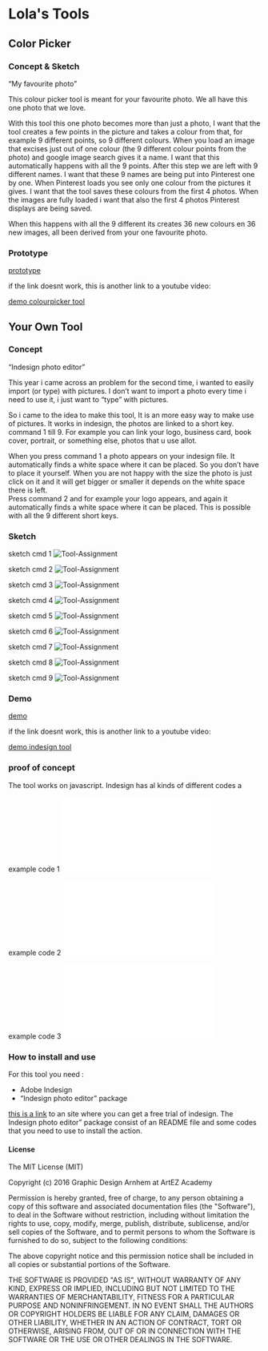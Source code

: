 # Lola's Tools

## Color Picker

### Concept & Sketch


“My favourite photo”

This colour picker tool is meant for your favourite photo. 
We all have this one photo that we love.

With this tool this one photo becomes more than just a photo, I want that the tool creates a few points in the picture and takes a colour from that, for example 9 different points, so 9 different colours. When you load an image that excises just out of one colour (the 9 different colour points from the photo) and google image search gives it a name. I want that this automatically happens with all the 9 points.
After this step we are left with 9 different names.
I want that these 9 names are being put into Pinterest one by one. When Pinterest loads you see only one colour from the pictures it gives. I want that the tool saves these colours from the first 4 photos. When the images are fully loaded i want that also the first 4 photos Pinterest displays are being saved.

When this happens with all the 9 different its creates 36 new colours en 36 new images, all been derived from your one favourite photo. 

### Prototype

[prototype](demo_colourpickertool.mov)

if the link doesnt work, this is another link to a youtube video: 

[demo colourpicker tool](https://youtu.be/BDU5DbAUTLE)


## Your Own Tool

### Concept


“Indesign photo editor”

This year i came across an problem for the second time, i wanted to easily import (or type) with pictures. I don’t want to import a photo every time i need to use it, i just want to “type” with pictures.

So i came to the idea to make this tool, It is an more easy way to make use of pictures.
It works in indesign, the photos are linked to a short key. command 1 till 9. For example you can link your logo, business card, book cover, portrait, or something else, photos that u use allot.

When you press command 1 a photo appears on your indesign file. It automatically finds a white space where it can be placed. So you don’t have to place it yourself. When you are not happy with the size the photo is just click on it and it will get bigger or smaller it depends on the white space there is left.  
Press command 2 and for example your logo appears, and again it automatically finds a white space where it can be placed. 
This is possible with all the 9 different short keys. 


### Sketch

sketch cmd 1 ![Tool-Assignment](schets-01.png)

sketch cmd 2 ![Tool-Assignment](schets-02.png)

sketch cmd 3 ![Tool-Assignment](schets-03.png)

sketch cmd 4 ![Tool-Assignment](schets-04.png)

sketch cmd 5 ![Tool-Assignment](schets-05.png)

sketch cmd 6 ![Tool-Assignment](schets-06.png)

sketch cmd 7 ![Tool-Assignment](schets-07.png)

sketch cmd 8 ![Tool-Assignment](schets-08.png)

sketch cmd 9 ![Tool-Assignment](schets-09.png)


### Demo

[demo](demo_indesign_tool.mov)

if the link doesnt work, this is another link to a youtube video: 

[demo indesign tool](https://youtu.be/xR0k8yGc604)


### proof of concept

The tool works on javascript. 
Indesign has al kinds of different codes a

example code 1 ![Tool-Assignment](code1.js)

example code 2 ![Tool-Assignment](code2.js)

example code 3 ![Tool-Assignment](code3.js)


### How to install and use

For this tool you need :

- Adobe Indesign
- “Indesign photo editor” package

[this is a link](http://www.adobe.com/nl/downloads.html) to an site where you can get a free trial of indesign. 
The Indesign photo editor” package consist of an README file and some codes that you need to use to install the action.










#### License

The MIT License (MIT)

Copyright (c) 2016 Graphic Design Arnhem at ArtEZ Academy

Permission is hereby granted, free of charge, to any person obtaining a copy of this software and associated documentation files (the "Software"), to deal in the Software without restriction, including without limitation the rights to use, copy, modify, merge, publish, distribute, sublicense, and/or sell copies of the Software, and to permit persons to whom the Software is furnished to do so, subject to the following conditions:

The above copyright notice and this permission notice shall be included in all copies or substantial portions of the Software.

THE SOFTWARE IS PROVIDED "AS IS", WITHOUT WARRANTY OF ANY KIND, EXPRESS OR IMPLIED, INCLUDING BUT NOT LIMITED TO THE WARRANTIES OF MERCHANTABILITY, FITNESS FOR A PARTICULAR PURPOSE AND NONINFRINGEMENT. IN NO EVENT SHALL THE AUTHORS OR COPYRIGHT HOLDERS BE LIABLE FOR ANY CLAIM, DAMAGES OR OTHER LIABILITY, WHETHER IN AN ACTION OF CONTRACT, TORT OR OTHERWISE, ARISING FROM, OUT OF OR IN CONNECTION WITH THE SOFTWARE OR THE USE OR OTHER DEALINGS IN THE SOFTWARE.


